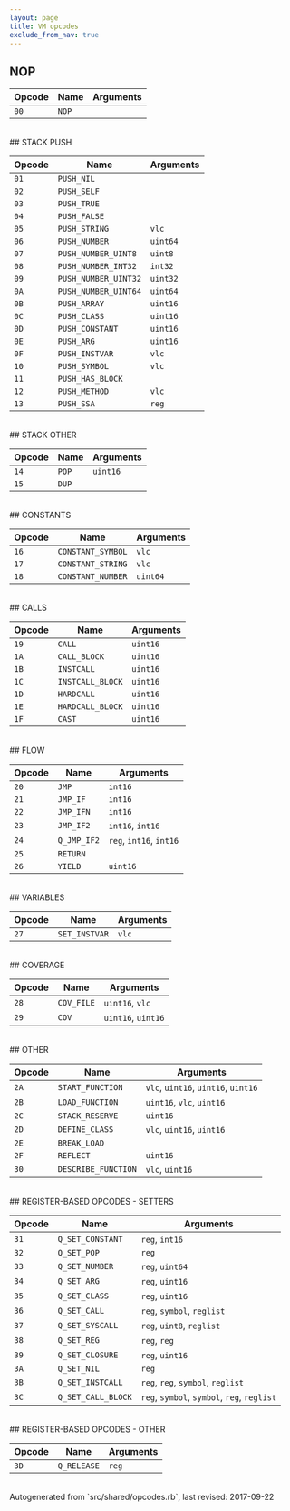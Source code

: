 ```yaml
---
layout: page
title: VM opcodes
exclude_from_nav: true
---
```


## NOP

|Opcode |Name    |Arguments|
|-------|--------|---------|
|`00`|`NOP`||

<br>
## STACK PUSH

|Opcode |Name    |Arguments|
|-------|--------|---------|
|`01`|`PUSH_NIL`||
|`02`|`PUSH_SELF`||
|`03`|`PUSH_TRUE`||
|`04`|`PUSH_FALSE`||
|`05`|`PUSH_STRING`|`vlc`|
|`06`|`PUSH_NUMBER`|`uint64`|
|`07`|`PUSH_NUMBER_UINT8`|`uint8`|
|`08`|`PUSH_NUMBER_INT32`|`int32`|
|`09`|`PUSH_NUMBER_UINT32`|`uint32`|
|`0A`|`PUSH_NUMBER_UINT64`|`uint64`|
|`0B`|`PUSH_ARRAY`|`uint16`|
|`0C`|`PUSH_CLASS`|`uint16`|
|`0D`|`PUSH_CONSTANT`|`uint16`|
|`0E`|`PUSH_ARG`|`uint16`|
|`0F`|`PUSH_INSTVAR`|`vlc`|
|`10`|`PUSH_SYMBOL`|`vlc`|
|`11`|`PUSH_HAS_BLOCK`||
|`12`|`PUSH_METHOD`|`vlc`|
|`13`|`PUSH_SSA`|`reg`|

<br>
## STACK OTHER

|Opcode |Name    |Arguments|
|-------|--------|---------|
|`14`|`POP`|`uint16`|
|`15`|`DUP`||

<br>
## CONSTANTS

|Opcode |Name    |Arguments|
|-------|--------|---------|
|`16`|`CONSTANT_SYMBOL`|`vlc`|
|`17`|`CONSTANT_STRING`|`vlc`|
|`18`|`CONSTANT_NUMBER`|`uint64`|

<br>
## CALLS

|Opcode |Name    |Arguments|
|-------|--------|---------|
|`19`|`CALL`|`uint16`|
|`1A`|`CALL_BLOCK`|`uint16`|
|`1B`|`INSTCALL`|`uint16`|
|`1C`|`INSTCALL_BLOCK`|`uint16`|
|`1D`|`HARDCALL`|`uint16`|
|`1E`|`HARDCALL_BLOCK`|`uint16`|
|`1F`|`CAST`|`uint16`|

<br>
## FLOW

|Opcode |Name    |Arguments|
|-------|--------|---------|
|`20`|`JMP`|`int16`|
|`21`|`JMP_IF`|`int16`|
|`22`|`JMP_IFN`|`int16`|
|`23`|`JMP_IF2`|`int16`, `int16`|
|`24`|`Q_JMP_IF2`|`reg`, `int16`, `int16`|
|`25`|`RETURN`||
|`26`|`YIELD`|`uint16`|

<br>
## VARIABLES

|Opcode |Name    |Arguments|
|-------|--------|---------|
|`27`|`SET_INSTVAR`|`vlc`|

<br>
## COVERAGE

|Opcode |Name    |Arguments|
|-------|--------|---------|
|`28`|`COV_FILE`|`uint16`, `vlc`|
|`29`|`COV`|`uint16`, `uint16`|

<br>
## OTHER

|Opcode |Name    |Arguments|
|-------|--------|---------|
|`2A`|`START_FUNCTION`|`vlc`, `uint16`, `uint16`, `uint16`|
|`2B`|`LOAD_FUNCTION`|`uint16`, `vlc`, `uint16`|
|`2C`|`STACK_RESERVE`|`uint16`|
|`2D`|`DEFINE_CLASS`|`vlc`, `uint16`, `uint16`|
|`2E`|`BREAK_LOAD`||
|`2F`|`REFLECT`|`uint16`|
|`30`|`DESCRIBE_FUNCTION`|`vlc`, `uint16`|

<br>
## REGISTER-BASED OPCODES - SETTERS

|Opcode |Name    |Arguments|
|-------|--------|---------|
|`31`|`Q_SET_CONSTANT`|`reg`, `int16`|
|`32`|`Q_SET_POP`|`reg`|
|`33`|`Q_SET_NUMBER`|`reg`, `uint64`|
|`34`|`Q_SET_ARG`|`reg`, `uint16`|
|`35`|`Q_SET_CLASS`|`reg`, `uint16`|
|`36`|`Q_SET_CALL`|`reg`, `symbol`, `reglist`|
|`37`|`Q_SET_SYSCALL`|`reg`, `uint8`, `reglist`|
|`38`|`Q_SET_REG`|`reg`, `reg`|
|`39`|`Q_SET_CLOSURE`|`reg`, `uint16`|
|`3A`|`Q_SET_NIL`|`reg`|
|`3B`|`Q_SET_INSTCALL`|`reg`, `reg`, `symbol`, `reglist`|
|`3C`|`Q_SET_CALL_BLOCK`|`reg`, `symbol`, `symbol`, `reg`, `reglist`|

<br>
## REGISTER-BASED OPCODES - OTHER

|Opcode |Name    |Arguments|
|-------|--------|---------|
|`3D`|`Q_RELEASE`|`reg`|

<br>
Autogenerated from `src/shared/opcodes.rb`, last revised: 2017-09-22
